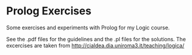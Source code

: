 # Prolog Exercises
Some exercises and experiments with Prolog for my Logic course.

See the .pdf files for the guidelines and the .pl files for the solutions. 
The excercises are taken from http://cialdea.dia.uniroma3.it/teaching/logica/
